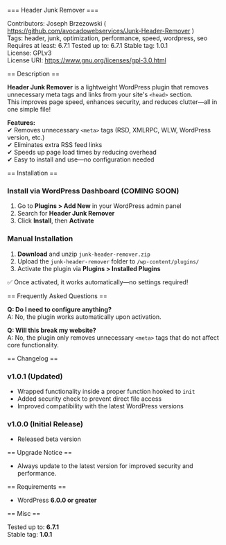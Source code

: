 === Header Junk Remover ===

Contributors: Joseph Brzezowski ( https://github.com/avocadowebservices/Junk-Header-Remover )  
Tags: header, junk, optimization, performance, speed, wordpress, seo  
Requires at least: 6.7.1
Tested up to: 6.7.1 
Stable tag: 1.0.1  
License: GPLv3  
License URI: https://www.gnu.org/licenses/gpl-3.0.html  

== Description ==  

**Header Junk Remover** is a lightweight WordPress plugin that removes unnecessary meta tags and links from your site's `<head>` section.  
This improves page speed, enhances security, and reduces clutter—all in one simple file!  

**Features:**  
✔ Removes unnecessary `<meta>` tags (RSD, XMLRPC, WLW, WordPress version, etc.)  
✔ Eliminates extra RSS feed links  
✔ Speeds up page load times by reducing overhead  
✔ Easy to install and use—no configuration needed  

== Installation ==  

### Install via WordPress Dashboard (COMING SOON)  
1. Go to **Plugins > Add New** in your WordPress admin panel  
2. Search for **Header Junk Remover**  
3. Click **Install**, then **Activate**  

### Manual Installation  
1. **Download** and unzip `junk-header-remover.zip`  
2. Upload the `junk-header-remover` folder to `/wp-content/plugins/`  
3. Activate the plugin via **Plugins > Installed Plugins**  

✅ Once activated, it works automatically—no settings required!  

== Frequently Asked Questions ==  

**Q: Do I need to configure anything?**  
A: No, the plugin works automatically upon activation.  

**Q: Will this break my website?**  
A: No, the plugin only removes unnecessary `<meta>` tags that do not affect core functionality.  

== Changelog ==  

### v1.0.1 (Updated)  
- Wrapped functionality inside a proper function hooked to `init`  
- Added security check to prevent direct file access  
- Improved compatibility with the latest WordPress versions  

### v1.0.0 (Initial Release)  
- Released beta version  

== Upgrade Notice ==  

- Always update to the latest version for improved security and performance.  

== Requirements ==  

- WordPress **6.0.0 or greater**  

== Misc ==  

Tested up to: **6.7.1**  
Stable tag: **1.0.1**  

